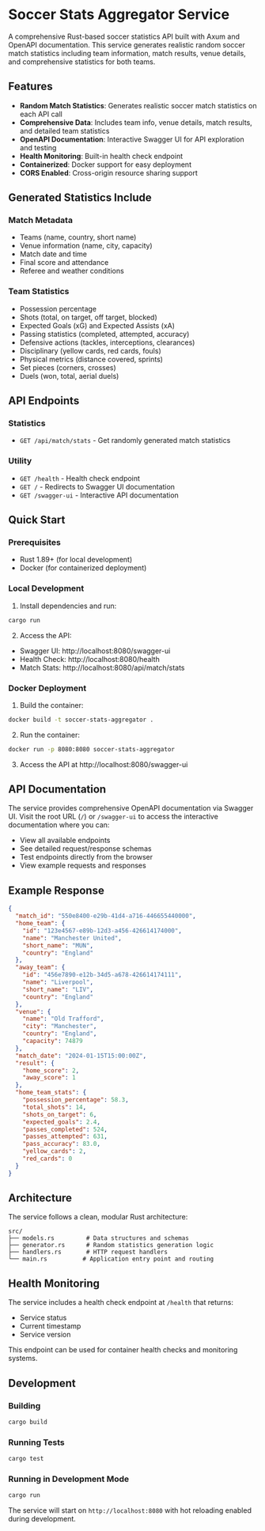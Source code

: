 # Soccer Stats Aggregator Service

A comprehensive Rust-based soccer statistics API built with Axum and OpenAPI documentation. This service generates realistic random soccer match statistics including team information, match results, venue details, and comprehensive statistics for both teams.

## Features

- **Random Match Statistics**: Generates realistic soccer match statistics on each API call
- **Comprehensive Data**: Includes team info, venue details, match results, and detailed team statistics
- **OpenAPI Documentation**: Interactive Swagger UI for API exploration and testing
- **Health Monitoring**: Built-in health check endpoint
- **Containerized**: Docker support for easy deployment
- **CORS Enabled**: Cross-origin resource sharing support

## Generated Statistics Include

### Match Metadata
- Teams (name, country, short name)
- Venue information (name, city, capacity)
- Match date and time
- Final score and attendance
- Referee and weather conditions

### Team Statistics
- Possession percentage
- Shots (total, on target, off target, blocked)
- Expected Goals (xG) and Expected Assists (xA)
- Passing statistics (completed, attempted, accuracy)
- Defensive actions (tackles, interceptions, clearances)
- Disciplinary (yellow cards, red cards, fouls)
- Physical metrics (distance covered, sprints)
- Set pieces (corners, crosses)
- Duels (won, total, aerial duels)

## API Endpoints

### Statistics
- `GET /api/match/stats` - Get randomly generated match statistics

### Utility
- `GET /health` - Health check endpoint
- `GET /` - Redirects to Swagger UI documentation
- `GET /swagger-ui` - Interactive API documentation

## Quick Start

### Prerequisites
- Rust 1.89+ (for local development)
- Docker (for containerized deployment)

### Local Development

1. Install dependencies and run:
```bash
cargo run
```

2. Access the API:
- Swagger UI: http://localhost:8080/swagger-ui
- Health Check: http://localhost:8080/health
- Match Stats: http://localhost:8080/api/match/stats

### Docker Deployment

1. Build the container:
```bash
docker build -t soccer-stats-aggregator .
```

2. Run the container:
```bash
docker run -p 8080:8080 soccer-stats-aggregator
```

3. Access the API at http://localhost:8080/swagger-ui

## API Documentation

The service provides comprehensive OpenAPI documentation via Swagger UI. Visit the root URL (`/`) or `/swagger-ui` to access the interactive documentation where you can:

- View all available endpoints
- See detailed request/response schemas
- Test endpoints directly from the browser
- View example requests and responses

## Example Response

```json
{
  "match_id": "550e8400-e29b-41d4-a716-446655440000",
  "home_team": {
    "id": "123e4567-e89b-12d3-a456-426614174000",
    "name": "Manchester United",
    "short_name": "MUN",
    "country": "England"
  },
  "away_team": {
    "id": "456e7890-e12b-34d5-a678-426614174111",
    "name": "Liverpool",
    "short_name": "LIV",
    "country": "England"
  },
  "venue": {
    "name": "Old Trafford",
    "city": "Manchester",
    "country": "England",
    "capacity": 74879
  },
  "match_date": "2024-01-15T15:00:00Z",
  "result": {
    "home_score": 2,
    "away_score": 1
  },
  "home_team_stats": {
    "possession_percentage": 58.3,
    "total_shots": 14,
    "shots_on_target": 6,
    "expected_goals": 2.4,
    "passes_completed": 524,
    "passes_attempted": 631,
    "pass_accuracy": 83.0,
    "yellow_cards": 2,
    "red_cards": 0
  }
}
```

## Architecture

The service follows a clean, modular Rust architecture:

```
src/
├── models.rs         # Data structures and schemas
├── generator.rs      # Random statistics generation logic  
├── handlers.rs       # HTTP request handlers
└── main.rs          # Application entry point and routing
```

## Health Monitoring

The service includes a health check endpoint at `/health` that returns:
- Service status
- Current timestamp
- Service version

This endpoint can be used for container health checks and monitoring systems.

## Development

### Building
```bash
cargo build
```

### Running Tests
```bash
cargo test
```

### Running in Development Mode
```bash
cargo run
```

The service will start on `http://localhost:8080` with hot reloading enabled during development.
